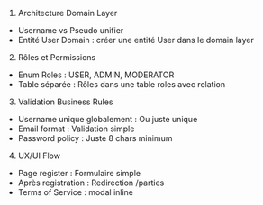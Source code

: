 1. Architecture Domain Layer

- Username vs Pseudo unifier
- Entité User Domain :  créer une entité User dans le domain layer

2. Rôles et Permissions

- Enum Roles :  USER, ADMIN, MODERATOR
- Table séparée : Rôles dans une table roles avec relation

3. Validation Business Rules

- Username unique globalement : Ou juste unique
- Email format : Validation simple
- Password policy : Juste 8 chars minimum

4. UX/UI Flow

- Page register : Formulaire simple
- Après registration : Redirection /parties
- Terms of Service : modal inline
